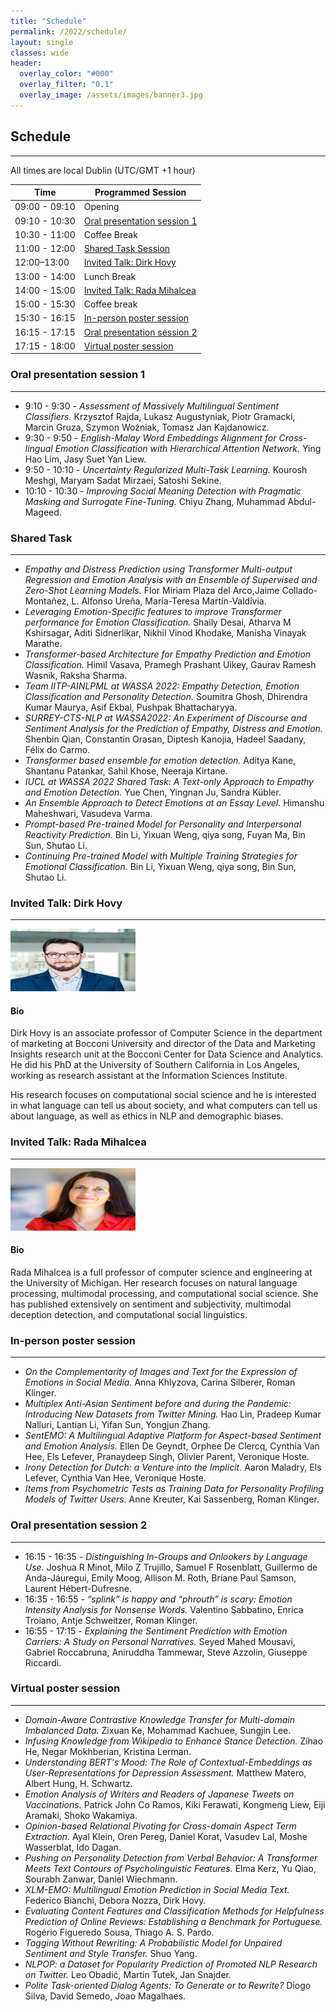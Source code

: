 ```yaml
---
title: "Schedule"
permalink: /2022/schedule/
layout: single
classes: wide
header:
  overlay_color: "#000"
  overlay_filter: "0.1"
  overlay_image: /assets/images/banner3.jpg
---
```


## Schedule

---

All times are local Dublin (UTC/GMT +1 hour)


|  Time          |  Programmed Session          |
| ---------------| -----------------------------|
|  09:00 - 09:10 |  Opening                     |
|  09:10 - 10:30 |  [Oral presentation session 1](#oral-presentation-session-1) |
|  10:30 - 11:00 |  Coffee Break                |
|  11:00 - 12:00 |  [Shared Task Session](#shared-task)         |
|  12:00–13:00   |  [Invited Talk: Dirk Hovy](#invited-talk-dirk-hovy)     |
|  13:00 - 14:00 |  Lunch Break                 |
|  14:00 - 15:00 |  [Invited Talk: Rada Mihalcea](#invited-talk-rada-mihalcea) |
|  15:00 - 15:30 |  Coffee break                |
|  15:30 - 16:15 |  [In-person poster session](#in-person-poster-session)    |
|  16:15 - 17:15 |  [Oral presentation session 2](#oral-presentation-session-2)  |
|  17:15 - 18:00 |  [Virtual poster session](#virtual-poster-session)      |


### Oral presentation session 1

---

- 9:10 - 9:30 - *Assessment of Massively Multilingual Sentiment Classifiers.* Krzysztof Rajda, Lukasz Augustyniak, Piotr Gramacki, Marcin Gruza, Szymon Woźniak, Tomasz Jan Kajdanowicz.
- 9:30 - 9:50 - *English-Malay Word Embeddings Alignment for Cross-lingual Emotion Classification with Hierarchical Attention Network.* Ying Hao Lim, Jasy Suet Yan Liew.
- 9:50 - 10:10 - *Uncertainty Regularized Multi-Task Learning.* Kourosh Meshgi, Maryam Sadat Mirzaei, Satoshi Sekine.
- 10:10 - 10:30 - *Improving Social Meaning Detection with Pragmatic Masking and Surrogate Fine-Tuning.* Chiyu Zhang, Muhammad Abdul-Mageed.


### Shared Task

---

- *Empathy and Distress Prediction using Transformer Multi-output Regression and Emotion Analysis with an Ensemble of Supervised and Zero-Shot Learning Models.* Flor Miriam Plaza del Arco,Jaime Collado-Montañez, L. Alfonso Ureña, María-Teresa Martín-Valdivia.
- *Leveraging Emotion-Specific features to improve Transformer performance for Emotion Classification.* Shaily Desai, Atharva M Kshirsagar, Aditi Sidnerlikar, Nikhil Vinod Khodake, Manisha Vinayak Marathe.
- *Transformer-based Architecture for Empathy Prediction and Emotion Classification.* Himil Vasava, Pramegh Prashant Uikey, Gaurav Ramesh Wasnik, Raksha Sharma.
- *Team IITP-AINLPML at WASSA 2022: Empathy Detection, Emotion Classification and Personality Detection.* Soumitra Ghosh, Dhirendra Kumar Maurya, Asif Ekbal, Pushpak Bhattacharyya.
- *SURREY-CTS-NLP at WASSA2022: An Experiment of Discourse and Sentiment Analysis for the Prediction of Empathy, Distress and Emotion.* Shenbin Qian, Constantin Orasan, Diptesh Kanojia, Hadeel Saadany, Félix do Carmo.
- *Transformer based ensemble for emotion detection.* Aditya Kane, Shantanu Patankar, Sahil Khose, Neeraja Kirtane.
- *IUCL at WASSA 2022 Shared Task: A Text-only Approach to Empathy and Emotion Detection.* Yue Chen, Yingnan Ju, Sandra Kübler.
- *An Ensemble Approach to Detect Emotions at an Essay Level.* Himanshu Maheshwari, Vasudeva Varma.
- *Prompt-based Pre-trained Model for Personality and Interpersonal Reactivity Prediction.* Bin Li, Yixuan Weng, qiya song, Fuyan Ma, Bin Sun, Shutao Li.
- *Continuing Pre-trained Model with Multiple Training Strategies for Emotional Classification.* Bin Li, Yixuan Weng, qiya song, Bin Sun, Shutao Li.


### Invited Talk: Dirk Hovy

---

<img src="/assets/images/dirk_hovy.jpeg" width="200" height="100">


#### Bio
Dirk Hovy is an associate professor of Computer Science in the department of marketing at Bocconi University and director of the Data and Marketing Insights research unit at the Bocconi Center for Data Science and Analytics. He did his PhD at the University of Southern California in Los Angeles, working as research assistant at the Information Sciences Institute.

His research focuses on computational social science and he is interested in what language can tell us about society, and what computers can tell us about language, as well as ethics in NLP and demographic biases.



### Invited Talk: Rada Mihalcea

---

<img src="/assets/images/rada_mihalcea.jpg" width="200" height="100">


#### Bio
Rada Mihalcea is a full professor of computer science and engineering at the University of Michigan. Her research focuses on natural language processing, multimodal processing, and computational social science. She has published extensively on sentiment and subjectivity, multimodal deception detection, and computational social linguistics.



### In-person poster session

---

- *On the Complementarity of Images and Text for the Expression of Emotions in Social Media.* Anna Khlyzova, Carina Silberer, Roman Klinger.
- *Multiplex Anti-Asian Sentiment before and during the Pandemic: Introducing New Datasets from Twitter Mining.* Hao Lin, Pradeep Kumar Nalluri, Lantian Li, Yifan Sun, Yongjun Zhang.
- *SentEMO: A Multilingual Adaptive Platform for Aspect-based Sentiment and Emotion Analysis.* Ellen De Geyndt, Orphee De Clercq, Cynthia Van Hee, Els Lefever, Pranaydeep Singh, Olivier Parent, Veronique Hoste.
- *Irony Detection for Dutch: a Venture into the Implicit.* Aaron Maladry, Els Lefever, Cynthia Van Hee, Veronique Hoste.
- *Items from Psychometric Tests as Training Data for Personality Profiling Models of Twitter Users.* Anne Kreuter, Kai Sassenberg, Roman Klinger.



### Oral presentation session 2

---

- 16:15 - 16:35 - *Distinguishing In-Groups and Onlookers by Language Use.* Joshua R Minot, Milo Z Trujillo, Samuel F Rosenblatt, Guillermo de Anda-Jáuregui, Emily Moog, Allison M. Roth, Briane Paul Samson, Laurent Hébert-Dufresne.
- 16:35 - 16:55 - *“splink” is happy and “phrouth” is scary: Emotion Intensity Analysis for Nonsense Words.* Valentino Sabbatino, Enrica Troiano, Antje Schweitzer, Roman Klinger.
- 16:55 - 17:15 - *Explaining the Sentiment Prediction with Emotion Carriers: A Study on Personal Narratives.* Seyed Mahed Mousavi, Gabriel Roccabruna, Aniruddha Tammewar, Steve Azzolin, Giuseppe Riccardi.


### Virtual poster session

---

- *Domain-Aware Contrastive Knowledge Transfer for Multi-domain Imbalanced Data.* Zixuan Ke, Mohammad Kachuee, Sungjin Lee.
- *Infusing Knowledge from Wikipedia to Enhance Stance Detection.* Zihao He, Negar Mokhberian, Kristina Lerman.
- *Understanding BERT's Mood: The Role of Contextual-Embeddings as User-Representations for Depression Assessment.* Matthew Matero, Albert Hung, H. Schwartz.
- *Emotion Analysis of Writers and Readers of Japanese Tweets on Vaccinations.* Patrick John Co Ramos, Kiki Ferawati, Kongmeng Liew, Eiji Aramaki, Shoko Wakamiya.
- *Opinion-based Relational Pivoting for Cross-domain Aspect Term Extraction.* Ayal Klein, Oren Pereg, Daniel Korat, Vasudev Lal, Moshe Wasserblat, Ido Dagan.
- *Pushing on Personality Detection from Verbal Behavior: A Transformer Meets Text Contours of Psycholinguistic Features.* Elma Kerz, Yu Qiao, Sourabh Zanwar, Daniel Wiechmann.
- *XLM-EMO: Multilingual Emotion Prediction in Social Media Text.* Federico Bianchi, Debora Nozza, Dirk Hovy.
- *Evaluating Content Features and Classification Methods for Helpfulness Prediction of Online Reviews: Establishing a Benchmark for Portuguese.* Rogério Figueredo Sousa, Thiago A. S. Pardo.
- *Tagging Without Rewriting: A Probabilistic Model for Unpaired Sentiment and Style Transfer.* Shuo Yang.
- *NLPOP: a Dataset for Popularity Prediction of Promoted NLP Research on Twitter.* Leo Obadić, Martin Tutek, Jan Snajder.
- *Polite Task-oriented Dialog Agents: To Generate or to Rewrite?* Diogo Silva, David Semedo, Joao Magalhaes.

























